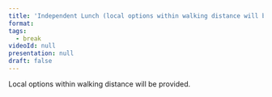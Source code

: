 ```yaml
---
title: 'Independent Lunch (local options within walking distance will be provided).'
format: 
tags:
  - break
videoId: null
presentation: null
draft: false
---
```

Local options within walking distance will be provided.
